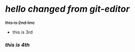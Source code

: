 
<h1><strong><em>hello changed from git-editor</em></strong></h1><s>this is 2nd line</s>
<ul><li>this is 3rd
</li></ul><h3><em>this is 4th</em></h3>